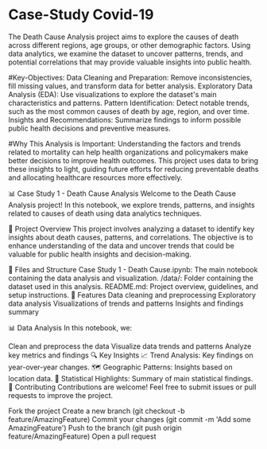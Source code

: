 # Case-Study Covid-19
The Death Cause Analysis project aims to explore the causes of death across different regions, age groups, or other demographic factors. Using data analytics, we examine the dataset to uncover patterns, trends, and potential correlations that may provide valuable insights into public health.

#Key-Objectives:
Data Cleaning and Preparation: Remove inconsistencies, fill missing values, and transform data for better analysis.
Exploratory Data Analysis (EDA): Use visualizations to explore the dataset's main characteristics and patterns.
Pattern Identification: Detect notable trends, such as the most common causes of death by age, region, and over time.
Insights and Recommendations: Summarize findings to inform possible public health decisions and preventive measures.


#Why This Analysis is Important:
Understanding the factors and trends related to mortality can help health organizations and policymakers make better decisions to improve health outcomes. This project uses data to bring these insights to light, guiding future efforts for reducing preventable deaths and allocating healthcare resources more effectively.



📊 Case Study 1 - Death Cause Analysis
Welcome to the Death Cause Analysis project! In this notebook, we explore trends, patterns, and insights related to causes of death using data analytics techniques.

📝 Project Overview
This project involves analyzing a dataset to identify key insights about death causes, patterns, and correlations. The objective is to enhance understanding of the data and uncover trends that could be valuable for public health insights and decision-making.

📂 Files and Structure
Case Study 1 - Death Cause.ipynb: The main notebook containing the data analysis and visualization.
/data/: Folder containing the dataset used in this analysis.
README.md: Project overview, guidelines, and setup instructions.
🚀 Features
Data cleaning and preprocessing
Exploratory data analysis
Visualizations of trends and patterns
Insights and findings summary


📊 Data Analysis
In this notebook, we:

Clean and preprocess the data
Visualize data trends and patterns
Analyze key metrics and findings
🔍 Key Insights
📈 Trend Analysis: Key findings on year-over-year changes.
🗺️ Geographic Patterns: Insights based on location data.
🧮 Statistical Highlights: Summary of main statistical findings.
🤝 Contributing
Contributions are welcome! Feel free to submit issues or pull requests to improve the project.

Fork the project
Create a new branch (git checkout -b feature/AmazingFeature)
Commit your changes (git commit -m 'Add some AmazingFeature')
Push to the branch (git push origin feature/AmazingFeature)
Open a pull request

